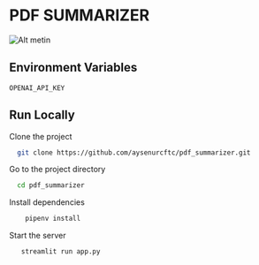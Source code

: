 
# PDF SUMMARIZER

![Alt metin]("img.png")


## Environment Variables


`OPENAI_API_KEY`



## Run Locally

Clone the project

```bash
  git clone https://github.com/aysenurcftc/pdf_summarizer.git
```

Go to the project directory

```bash
  cd pdf_summarizer
```

Install dependencies

```bash
    pipenv install
```

Start the server

```bash
   streamlit run app.py  
```

